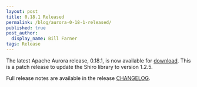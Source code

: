 ```yaml
---
layout: post
title: 0.18.1 Released
permalink: /blog/aurora-0-18-1-released/
published: true
post_author:
  display_name: Bill Farner
tags: Release
---
```


The latest Apache Aurora release, 0.18.1, is now available for
[download](http://aurora.apache.org/downloads/). This is a patch release to
update the Shiro library to version 1.2.5.

Full release notes are available in the release
[CHANGELOG](https://gitbox.apache.org/repos/asf?p=aurora.git&f=CHANGELOG&hb=rel/0.18.1).
